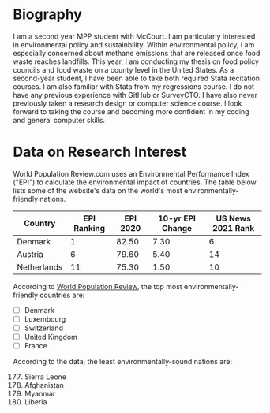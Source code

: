 # Biography
I am a second year MPP student with McCourt. I am particularly interested in environmental policy and sustainbility. 
Within environmental policy, I am especially concerned about methane emissions that are released once food waste reaches landfills. 
This year, I am conducting my thesis on food policy councils and food waste on a county level in the United States.
As a second-year student, I have been able to take both required Stata recitation courses. 
I am also familiar with Stata from my regressions course. 
I do not have any previous experience with GitHub or SurveyCTO. 
I have also never previously taken a research design or computer science course. 
I look forward to taking the course and becoming more confident in my coding and general computer skills.

# Data on Research Interest
World Population Review.com uses an Environmental Performance Index ("EPI") to calculate the environmental impact of countries.
The table below lists some of the website's data on the world's most environmentally-friendly nations. 

| Country     | EPI Ranking | EPI 2020 | 10-yr EPI Change | US News 2021 Rank |
|-------------|-------------|----------|------------------|-------------------|
| Denmark     | 1           | 82.50    | 7.30             | 6                 |
| Austria     | 6           | 79.60    | 5.40             | 14                |
| Netherlands | 11          | 75.30    | 1.50             | 10                |

According to [World Population Review](https://worldpopulationreview.com/country-rankings/most-environmentally-friendly-countries), the top most environmentally-friendly countries are:
- [ ] Denmark
- [ ] Luxembourg
- [ ] Switzerland
- [ ] United Kingdom
- [ ] France

According to the data, the least environmentally-sound nations are:

177. Sierra Leone
178. Afghanistan
179. Myanmar
180. Liberia
